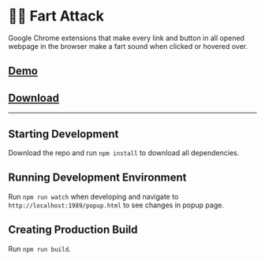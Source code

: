 # 🍑💨 Fart Attack
Google Chrome extensions that make every link and button in all opened webpage in the browser make a fart sound when clicked or hovered over.

## [Demo](https://farts.link/)
## [Download](https://chrome.google.com/webstore/detail/fart-attack/ncodfadkoblpfngolndehmjpjepepdao)

------------------------

## Starting Development
Download the repo and run `npm install` to download all dependencies.

## Running Development Environment
Run `npm run watch` when developing and navigate to `http://localhost:1989/popup.html` to see changes in popup page.

## Creating Production Build
Run `npm run build`.